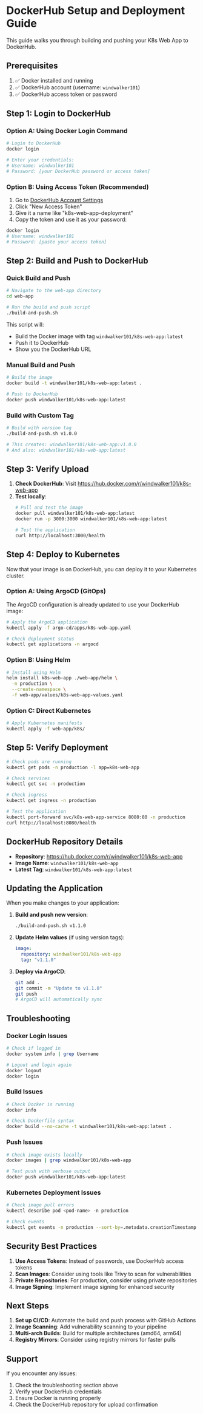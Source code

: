 # DockerHub Setup and Deployment Guide

This guide walks you through building and pushing your K8s Web App to DockerHub.

## Prerequisites

1. ✅ Docker installed and running
2. ✅ DockerHub account (username: `windwalker101`)
3. ✅ DockerHub access token or password

## Step 1: Login to DockerHub

### Option A: Using Docker Login Command

```bash
# Login to DockerHub
docker login

# Enter your credentials:
# Username: windwalker101
# Password: [your DockerHub password or access token]
```

### Option B: Using Access Token (Recommended)

1. Go to [DockerHub Account Settings](https://hub.docker.com/settings/security)
2. Click "New Access Token"
3. Give it a name like "k8s-web-app-deployment"
4. Copy the token and use it as your password:

```bash
docker login
# Username: windwalker101
# Password: [paste your access token]
```

## Step 2: Build and Push to DockerHub

### Quick Build and Push

```bash
# Navigate to the web-app directory
cd web-app

# Run the build and push script
./build-and-push.sh
```

This script will:
- Build the Docker image with tag `windwalker101/k8s-web-app:latest`
- Push it to DockerHub
- Show you the DockerHub URL

### Manual Build and Push

```bash
# Build the image
docker build -t windwalker101/k8s-web-app:latest .

# Push to DockerHub
docker push windwalker101/k8s-web-app:latest
```

### Build with Custom Tag

```bash
# Build with version tag
./build-and-push.sh v1.0.0

# This creates: windwalker101/k8s-web-app:v1.0.0
# And also: windwalker101/k8s-web-app:latest
```

## Step 3: Verify Upload

1. **Check DockerHub**: Visit https://hub.docker.com/r/windwalker101/k8s-web-app
2. **Test locally**:
   ```bash
   # Pull and test the image
   docker pull windwalker101/k8s-web-app:latest
   docker run -p 3000:3000 windwalker101/k8s-web-app:latest
   
   # Test the application
   curl http://localhost:3000/health
   ```

## Step 4: Deploy to Kubernetes

Now that your image is on DockerHub, you can deploy it to your Kubernetes cluster.

### Option A: Using ArgoCD (GitOps)

The ArgoCD configuration is already updated to use your DockerHub image:

```bash
# Apply the ArgoCD application
kubectl apply -f argo-cd/apps/k8s-web-app.yaml

# Check deployment status
kubectl get applications -n argocd
```

### Option B: Using Helm

```bash
# Install using Helm
helm install k8s-web-app ./web-app/helm \
  -n production \
  --create-namespace \
  -f web-app/values/k8s-web-app-values.yaml
```

### Option C: Direct Kubernetes

```bash
# Apply Kubernetes manifests
kubectl apply -f web-app/k8s/
```

## Step 5: Verify Deployment

```bash
# Check pods are running
kubectl get pods -n production -l app=k8s-web-app

# Check services
kubectl get svc -n production

# Check ingress
kubectl get ingress -n production

# Test the application
kubectl port-forward svc/k8s-web-app-service 8080:80 -n production
curl http://localhost:8080/health
```

## DockerHub Repository Details

- **Repository**: https://hub.docker.com/r/windwalker101/k8s-web-app
- **Image Name**: `windwalker101/k8s-web-app`
- **Latest Tag**: `windwalker101/k8s-web-app:latest`

## Updating the Application

When you make changes to your application:

1. **Build and push new version**:
   ```bash
   ./build-and-push.sh v1.1.0
   ```

2. **Update Helm values** (if using version tags):
   ```yaml
   image:
     repository: windwalker101/k8s-web-app
     tag: "v1.1.0"
   ```

3. **Deploy via ArgoCD**:
   ```bash
   git add .
   git commit -m "Update to v1.1.0"
   git push
   # ArgoCD will automatically sync
   ```

## Troubleshooting

### Docker Login Issues

```bash
# Check if logged in
docker system info | grep Username

# Logout and login again
docker logout
docker login
```

### Build Issues

```bash
# Check Docker is running
docker info

# Check Dockerfile syntax
docker build --no-cache -t windwalker101/k8s-web-app:latest .
```

### Push Issues

```bash
# Check image exists locally
docker images | grep windwalker101/k8s-web-app

# Test push with verbose output
docker push windwalker101/k8s-web-app:latest
```

### Kubernetes Deployment Issues

```bash
# Check image pull errors
kubectl describe pod <pod-name> -n production

# Check events
kubectl get events -n production --sort-by=.metadata.creationTimestamp
```

## Security Best Practices

1. **Use Access Tokens**: Instead of passwords, use DockerHub access tokens
2. **Scan Images**: Consider using tools like Trivy to scan for vulnerabilities
3. **Private Repositories**: For production, consider using private repositories
4. **Image Signing**: Implement image signing for enhanced security

## Next Steps

1. **Set up CI/CD**: Automate the build and push process with GitHub Actions
2. **Image Scanning**: Add vulnerability scanning to your pipeline
3. **Multi-arch Builds**: Build for multiple architectures (amd64, arm64)
4. **Registry Mirrors**: Consider using registry mirrors for faster pulls

## Support

If you encounter any issues:

1. Check the troubleshooting section above
2. Verify your DockerHub credentials
3. Ensure Docker is running properly
4. Check the DockerHub repository for upload confirmation
